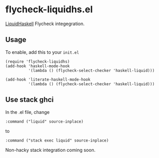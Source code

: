 # flycheck-liquidhs.el

[LiquidHaskell](https://github.com/ucsd-progsys/liquidhaskell) Flycheck integegration.

## Usage

To enable, add this to your `init.el`

```
(require 'flycheck-liquidhs)
(add-hook 'haskell-mode-hook
          '(lambda () (flycheck-select-checker 'haskell-liquid)))

(add-hook 'literate-haskell-mode-hook
          '(lambda () (flycheck-select-checker 'haskell-liquid)))
```

## Use stack ghci

In the .el file, change

```
:command ("liquid" source-inplace)
```

to

```
:command ("stack exec liquid" source-inplace)
```

Non-hacky stack integration coming soon.